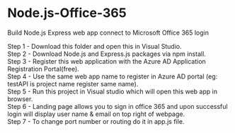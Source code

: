 # Node.js-Office-365
Build Node.js Express web app connect to Microsoft Office 365 login

Step 1 - Download this folder and open this in Visual Studio. <br/>
Step 2 - Download Node.js and Express.js packages via npm install.<br/>
Step 3 - Register this web application with the Azure AD Application Registration Portal(free).<br/>
Step 4 - Use the same web app name to register in Azure AD portal (eg: testAPI is project name register same name). <br/>
Step 5 - Run this project in Visual studio which will open this web app in browser. <br/>
Step 6 - Landing page allows you to sign in office 365 and upon successful login will display user name & email on top right of webpage.<br/>
Step 7 - To change port number or routing do it in app.js file.
